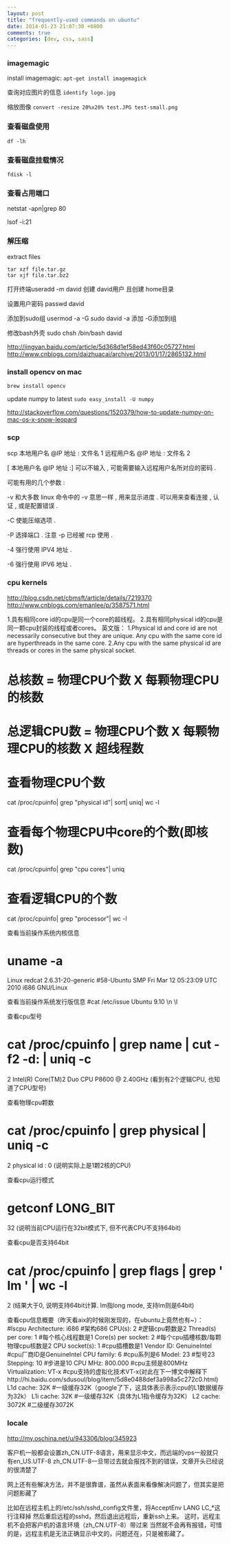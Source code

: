 ```yaml
---
layout: post
title: "frequently-used commands on ubuntu"
date: 2014-01-23 21:07:30 +0800
comments: true
categories: [dev, css, sass]
---
```


### imagemagic
install imagemagic: `apt-get install imagemagick`

查询对应图片的信息 `identify logo.jpg `

缩放图像 `convert -resize 20%x20% test.JPG test-small.png`

### 查看磁盘使用

`df -lh`

### 查看磁盘挂载情况

`fdisk -l`

### 查看占用端口

netstat -apn|grep 80

lsof -i:21

### 解压缩

extract files
```
tar xzf file.tar.gz
tar xjf file.tar.bz2
```


打开终端useradd -m david
创建 david用户 且创建 home目录

设置用户密码 passwd david

添加到sudo组 usermod -a -G sudo david
-a 添加  -G添加到组

修改bash外壳
sudo chsh /bin/bash david

http://jingyan.baidu.com/article/5d368d1ef58ed43f60c05727.html
http://www.cnblogs.com/daizhuacai/archive/2013/01/17/2865132.html


### install opencv on mac

`brew install opencv`

update numpy to latest
`sudo easy_install -U numpy`

http://stackoverflow.com/questions/1520379/how-to-update-numpy-on-mac-os-x-snow-leopard


### scp

scp 本地用户名 @IP 地址 : 文件名 1 远程用户名 @IP 地址 : 文件名 2

[ 本地用户名 @IP 地址 :] 可以不输入 , 可能需要输入远程用户名所对应的密码 .

可能有用的几个参数 :

-v 和大多数 linux 命令中的 -v 意思一样 , 用来显示进度 . 可以用来查看连接 , 认证 , 或是配置错误 .

-C 使能压缩选项 .

-P 选择端口 . 注意 -p 已经被 rcp 使用 .

-4 强行使用 IPV4 地址 .

-6 强行使用 IPV6 地址 .



### cpu kernels

http://blog.csdn.net/cbmsft/article/details/7219370
http://www.cnblogs.com/emanlee/p/3587571.html

1.具有相同core id的cpu是同一个core的超线程。
2.具有相同physical id的cpu是同一颗cpu封装的线程或者cores。
英文版：
1.Physical id and core id are not necessarily consecutive but they are unique. Any cpu with the same core id are hyperthreads in the same core.
2.Any cpu with the same physical id are threads or cores in the same physical socket.

# 总核数 = 物理CPU个数 X 每颗物理CPU的核数
# 总逻辑CPU数 = 物理CPU个数 X 每颗物理CPU的核数 X 超线程数

# 查看物理CPU个数
cat /proc/cpuinfo| grep "physical id"| sort| uniq| wc -l

# 查看每个物理CPU中core的个数(即核数)
cat /proc/cpuinfo| grep "cpu cores"| uniq

# 查看逻辑CPU的个数
cat /proc/cpuinfo| grep "processor"| wc -l


查看当前操作系统内核信息
# uname -a
Linux redcat 2.6.31-20-generic #58-Ubuntu SMP Fri Mar 12 05:23:09 UTC 2010 i686 GNU/Linux

查看当前操作系统发行版信息
#cat /etc/issue
Ubuntu 9.10 \n \l

查看cpu型号
# cat /proc/cpuinfo | grep name | cut -f2 -d: | uniq -c
2  Intel(R) Core(TM)2 Duo CPU     P8600  @ 2.40GHz
(看到有2个逻辑CPU, 也知道了CPU型号)

查看物理cpu颗数
# cat /proc/cpuinfo | grep physical | uniq -c
2 physical id    : 0
(说明实际上是1颗2核的CPU)

查看cpu运行模式
# getconf LONG_BIT
32
(说明当前CPU运行在32bit模式下, 但不代表CPU不支持64bit)

查看cpu是否支持64bit
# cat /proc/cpuinfo | grep flags | grep ' lm ' | wc -l
2
(结果大于0, 说明支持64bit计算. lm指long mode, 支持lm则是64bit)

查看cpu信息概要（昨天看aix的时候刚发现的，在ubuntu上竟然也有~）：
#lscpu
Architecture:          i686                            #架构686
CPU(s):                2                                   #逻辑cpu颗数是2
Thread(s) per core:    1                           #每个核心线程数是1
Core(s) per socket:    2                           #每个cpu插槽核数/每颗物理cpu核数是2
CPU socket(s):         1                            #cpu插槽数是1
Vendor ID:             GenuineIntel           #cpu厂商ID是GenuineIntel
CPU family:            6                              #cpu系列是6
Model:                 23                                #型号23
Stepping:              10                              #步进是10
CPU MHz:               800.000                 #cpu主频是800MHz
Virtualization:        VT-x                         #cpu支持的虚拟化技术VT-x(对此在下一博文中解释下http://hi.baidu.com/sdusoul/blog/item/5d8e0488def3a998a5c272c0.html)
L1d cache:             32K                         #一级缓存32K（google了下，这具体表示表示cpu的L1数据缓存为32k）
L1i cache:             32K                          #一级缓存32K（具体为L1指令缓存为32K）
L2 cache:              3072K                      #二级缓存3072K


### locale

http://my.oschina.net/u/943306/blog/345923

客户机一般都会设置zh_CN.UTF-8语言，用来显示中文，而远端的vps一般就只有en_US.UTF-8
zh_CN.UTF-8一旦带过去就会报找不到的错误，文章开头已经说的很清楚了

网上还有些解决方法，并不是很靠谱，虽然从表面来看像解决问题了，但其实是把问题影藏了

比如在远程主机上的/etc/ssh/sshd_config文件里，将AcceptEnv LANG LC_*这行注释掉
然后重启远程的sshd，然后退出远程后，重新ssh上来。
这时，远程主机不会把客户机的语言环境（zh_CN.UTF-8）带过来
当然就不会再有报错，可惜的是，远程主机是无法正确显示中文的，问题还在，只是被影藏了。
